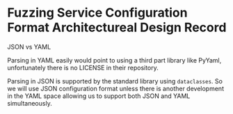 # Fuzzing Service Configuration Format Architectureal Design Record

JSON vs YAML

Parsing in YAML easily would point to using a third part library like PyYaml, unfortunately there is no LICENSE in their repository.

Parsing in JSON is supported by the standard library using `dataclasses`.  So we will use JSON configuration format unless there is another development in the YAML space allowing us to support both JSON and YAML simultaneously.
